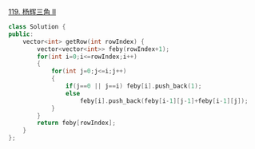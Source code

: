 [119. 杨辉三角 II](https://leetcode-cn.com/problems/pascals-triangle-ii/)

```cpp
class Solution {
public:
    vector<int> getRow(int rowIndex) {
        vector<vector<int>> feby(rowIndex+1);
        for(int i=0;i<=rowIndex;i++)
        {
            for(int j=0;j<=i;j++)
            {
                if(j==0 || j==i) feby[i].push_back(1);
                else
                    feby[i].push_back(feby[i-1][j-1]+feby[i-1][j]);
            }
        }
        return feby[rowIndex];
    }
};
```